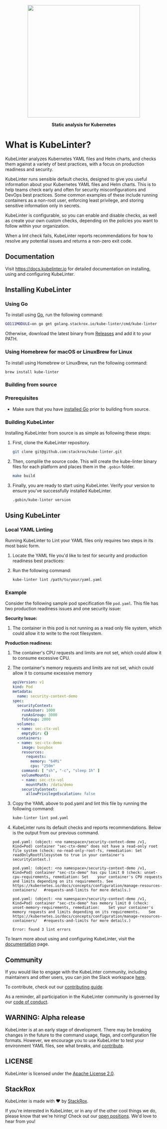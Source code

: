<p align="center"><img src="images/logo/KubeLinter-horizontal.svg" width="360"></p>
<p align="center"><b>Static analysis for Kubernetes</b></p>

# What is KubeLinter?

KubeLinter analyzes Kubernetes YAML files and Helm charts, and checks them against a variety of best practices, with a focus on production readiness and security. 

KubeLinter runs sensible default checks, designed to give you useful information about your Kubernetes YAML files and Helm charts. This is to help teams check early and often for security misconfigurations and DevOps best practices. Some common examples of these include running containers as a non-root user, enforcing least privilege, and storing sensitive information only in secrets.

KubeLinter is configurable, so you can enable and disable checks, as well as create your own custom checks, depending on the policies you want to follow within your organization. 

When a lint check fails, KubeLinter reports recommendations for how to resolve any potential issues and returns a non-zero exit code.

## Documentation
Visit https://docs.kubelinter.io for detailed documentation on installing, using and configuring KubeLinter.

## Installing KubeLinter

### Using Go

To install using [Go](https://golang.org/), run the following command:

```bash
GO111MODULE=on go get golang.stackrox.io/kube-linter/cmd/kube-linter
```
Otherwise, download the latest binary from [Releases](https://github.com/stackrox/kube-linter/releases) and add it to your
PATH.

### Using Homebrew for macOS or LinuxBrew for Linux

To install using Homebrew or LinuxBrew, run the following command:

```bash
brew install kube-linter
```

### Building from source

### Prerequisites
- Make sure that you have [installed Go](https://golang.org/doc/install) prior to building from source.

### Building KubeLinter

Installing KubeLinter from source is as simple as following these steps:

1. First, clone the KubeLinter repository.

   ```bash
   git clone git@github.com:stackrox/kube-linter.git
   ```
   
1. Then, complile the source code. This will create the kube-linter binary files for each platform and places them in the `.gobin` folder.
   
   ```bash
   make build
   ```
   
1. Finally, you are ready to start using KubeLinter. Verify your version to ensure you've successfully installed KubeLinter.

   ```bash
   .gobin/kube-linter version
   ```

## Using KubeLinter

### Local YAML Linting

Running KubeLinter to Lint your YAML files only requires two steps in its most basic form.

1. Locate the YAML file you'd like to test for security and production readiness best practices:
1. Run the following command:

   ```bash
   kube-linter lint /path/to/your/yaml.yaml
   ```

### Example

Consider the following sample pod specification file `pod.yaml`. This file has two production readiness issues and one security issue:

**Security Issue:**
1. The container in this pod is not running as a read only file system, which could allow it to write to the root filesystem.

**Production readiness:**
1. The container's CPU requests and limits are not set, which could allow it to consume excessive CPU.
1. The container's memory requests and limits are not set, which could allow it to consume excessive memory

   ```yaml
   apiVersion: v1
   kind: Pod
   metadata:
     name: security-context-demo
   spec:
     securityContext:
       runAsUser: 1000
       runAsGroup: 3000
       fsGroup: 2000
     volumes:
     - name: sec-ctx-vol
       emptyDir: {}
     containers:
     - name: sec-ctx-demo
       image: busybox
       resources:
         requests:
           memory: "64Mi"
           cpu: "250m"
       command: [ "sh", "-c", "sleep 1h" ]
       volumeMounts:
       - name: sec-ctx-vol
         mountPath: /data/demo
       securityContext:
         allowPrivilegeEscalation: false
   ```
  
1. Copy the YAML above to pod.yaml and lint this file by running the following command:

   ```bash
   kube-linter lint pod.yaml
   ```
1. KubeLinter runs its default checks and reports recommendations. Below is the output from our previous command.

   ```
   pod.yaml: (object: <no namespace>/security-context-demo /v1, Kind=Pod) container "sec-ctx-demo" does not have a read-only root file system (check: no-read-only-root-fs, remediation: Set readOnlyRootFilesystem to true in your container's securityContext.)

   pod.yaml: (object: <no namespace>/security-context-demo /v1, Kind=Pod) container "sec-ctx-demo" has cpu limit 0 (check: unset-cpu-requirements, remediation: Set    your container's CPU requests and limits depending on its requirements. See    https://kubernetes.io/docs/concepts/configuration/manage-resources-containers/   #requests-and-limits for more details.)
   
   pod.yaml: (object: <no namespace>/security-context-demo /v1, Kind=Pod) container "sec-ctx-demo" has memory limit 0 (check: unset-memory-requirements, remediation:    Set your container's memory requests and limits depending on its requirements.    See https://kubernetes.io/docs/concepts/configuration/manage-resources-containers/   #requests-and-limits for more details.)
   
   Error: found 3 lint errors
   ```
To learn more about using and configuring KubeLinter, visit the [documentation](./docs) page.

## Community

If you would like to engage with the KubeLinter community, including maintainers and other users, you can join the Slack workspace [here](https://join.slack.com/t/kube-linter/shared_invite/zt-icv44kde-gfpmAtrT6toeqYYd7JOVTA).

To contribute, check out our [contributing guide](./CONTRIBUTING.md).

As a reminder, all participation in the KubeLinter community is governed by our [code of conduct](./CODE_OF_CONDUCT.md).

## WARNING: Alpha release

KubeLinter is at an early stage of development. There may be breaking changes in
the future to the command usage, flags, and configuration file formats. However,
we encourage you to use KubeLinter to test your environment YAML files, see what
breaks, and [contribute](./CONTRIBUTING.md).

## LICENSE 

KubeLinter is licensed under the [Apache License 2.0](./LICENSE).

## StackRox

KubeLinter is made with ❤️ by [StackRox](https://stackrox.com/).

If you're interested in KubeLinter, or in any of the other cool things we do, please know that we're hiring!
Check out our [open positions](https://www.stackrox.com/job-board/). We'd love to hear from you!
